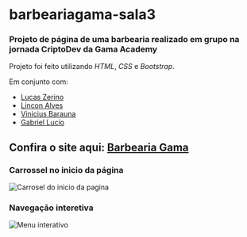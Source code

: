 # barbeariagama-sala3

### Projeto de página de uma barbearia realizado em grupo na jornada CriptoDev da Gama Academy 

Projeto foi feito utilizando *HTML*, *CSS* e *Bootstrap*. 

Em conjunto com:
  * [Lucas Zerino](https://github.com/LucasZerino)
  * [Lincon Alves](https://github.com/LincolnAAP)
  * [Vinicius Barauna](https://github.com/viniciusbarauna)
  * [Gabriel Lucio](https://github.com/Bieoool355)

## Confira o site aqui: [Barbearia Gama](https://lucas-andrade-nascimento.github.io/barbeariagama-sala3/#)


### Carrossel no inicio da página
![Carrosel do inicio da pagina](https://github.com/Lucas-andrade-nascimento/barbeariagama-sala3/blob/main/assets/img/carousel-barbearia.gif)

### Navegação interetiva
![Menu interativo](https://github.com/Lucas-andrade-nascimento/barbeariagama-sala3/blob/main/assets/img/menu-interativo.gif)
